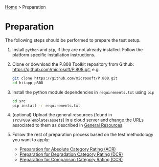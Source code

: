 [Home](../README.md) > Preparation
# Preparation

The following steps should be performed to prepare the test setup.

1. Install `python` and `pip`, if they are not already installed. Follow the platform specific installation instructions.

1. Clone or download the P.808 Toolkit repository from Github: https://github.com/microsoft/P.808.git, e.g.

    ```bash
    git clone https://github.com/microsoft/P.808.git
    cd hitapp_p808
    ```

1. Install the python module dependencies in `requirements.txt` using `pip`

    ```bash
    cd src
    pip install -r requirements.txt
    ```
    
1. (optional) Upload the general resources (found in `src\P809Template\assets`) in a cloud server and change the 
URLs associated to them as described in [General Resources](general_res.md)

1.  Follow the rest of preparation process based on the test methodology you want to apply:

    - [Preparation for Absolute Category Rating (ACR)](prep_acr.md)
    - [Preparation for Degradation Category Rating (DCR)](prep_dcr_ccr.md)
    - [Preparation for Comparison Category Rating (CCR)](prep_dcr_ccr.md)
